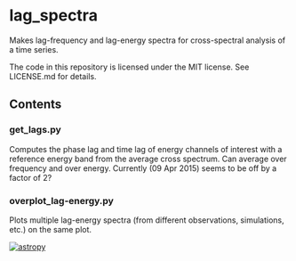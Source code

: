 # lag_spectra
Makes lag-frequency and lag-energy spectra for cross-spectral analysis of a time
series.

The code in this repository is licensed under the MIT license. See LICENSE.md for details.

## Contents

### get_lags.py
Computes the phase lag and time lag of energy channels of interest with a 
reference energy band from the average cross spectrum. Can average over 
frequency and over energy.
Currently (09 Apr 2015) seems to be off by a factor of 2?

### overplot_lag-energy.py
Plots multiple lag-energy spectra (from different observations, simulations, 
etc.) on the same plot.

[![astropy](http://img.shields.io/badge/powered%20by-AstroPy-orange.svg?style=flat)](http://www.astropy.org/) 